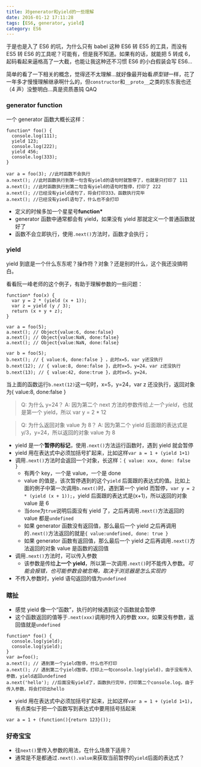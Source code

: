 ```yaml
---
title: 对generator和yield的一些理解
date: 2016-01-12 17:11:28
tags: [ES6, generator, yield]
category: ES6
---
```


于是也是入了 ES6 的坑，为什么只有 babel 这种 ES6 转 ES5 的工具，而没有 ES5 转 ES6 的工具呢？可能有，但是我不知道。如果有的话，就能把 5 转成 6，起码看起来逼格高了一大截，也能让我这种还不习惯 ES6 的小白假装会写 ES6…

简单的看了一下相关的概念，觉得还不太理解…就好像最开始看*原型链*一样，花了一年多才慢慢理解继承啊什么的，但`constructor`和`__proto__`之类的东东我也还（4 声）没整明白…真是资质愚钝 QAQ

### generator function

一个 generator 函数大概长这样：

```
function* foo() {
  console.log(111);
  yield 123;
  console.log(222);
  yield 456;
  console.log(333);
}

var a = foo(3); //此时函数不会执行
a.next(); //此时函数执行到第一句含有yield的语句时就暂停了，也就是只打印了 111
a.next(); //此时函数执行到第二句含有yield的语句时暂停，打印了 222
a.next(); //已经没有yield语句了，将会打印333，函数执行完毕
a.next(); //已经没有yiedl语句了，什么也不会打印
```

- 定义的时候多加一个星星号**function\***
- generator 函数中通常都会有 yield，如果没有 yield 那就定义一个普通函数就好了
- 函数不会立即执行，使用`.next()`方法时，函数才会执行；

### yield

yield 到底是一个什么东东呢？操作符？对象？还是别的什么，这个我还没搞明白。

看看阮一峰老师的这个例子，有助于理解参数的一些问题：

```
function* foo(x) {
  var y = 2 * (yield (x + 1));
  var z = yield (y / 3);
  return (x + y + z);
}

var a = foo(5);
a.next(); // Object{value:6, done:false}
a.next(); // Object{value:NaN, done:false}
a.next(); // Object{value:NaN, done:false}

var b = foo(5);
b.next(); // { value:6, done:false } ，此时x=5，var y还没执行
b.next(12); // { value:8, done:false }，此时x=5，y=24，var z还没执行
b.next(13); // { value:42, done:true }，此时x=5，y=24，
```

当上面的函数运行`b.next(12)`这一句时，x=5，y=24，var z 还没执行，返回对象为{ value:8, done:false }

> Q: 为什么 y=24？
> A: 因为第二个 next 方法的参数传给*上一个 yield*，也就是第一个 yield，所以 var y = 2 \* 12

> Q: 为什么返回对象 value 为 8？
> A: 因为第二个 yield 后面跟的表达式是 y/3，y=24，所以返回的对象 value 为 8

- yield 是一个**暂停的标记**，使用`.next()`方法运行函数时，遇到 yield 就会暂停
- yield 用在表达式中必须加括号扩起来，比如这样`var a = 1 + (yield 1+1)`
- 调用`.next()`方法时会返回一个对象，长这样：`{ value: xxx, done: false }`
  - 有两个 key，一个是 value，一个是 done
  - value 的值是，该次暂停遇到的这个`yield` 后面跟的表达式的值。比如上面的例子中第一次调用`b.next()`时，遇到第一个 yield 而暂停，`var y = 2 * (yield (x + 1));`，yield 后面跟的表达式是(x+1)，所以返回的对象 value 是 6
  - 当`done`为`true`说明后面没有 yield 了，之后再调用`.next()`方法返回的 value 都是`undefined`
  - 如果 generator 函数没有返回值，那么最后一个 yield 之后再调用的`.next()`方法返回的就是`{ value:undefined, done: true }`
  - 如果 generator 函数有返回值，那么最后一个 yield 之后再调用`.next()`方法返回的对象 value 是函数的返回值
- 调用`.next()`方法时，可以传入参数
  - 该参数是传给**上一个 yield**，所以第一次调用`.next()`时不能传入参数。_可能会报错，也可能参数会被忽略，取决于浏览器是怎么实现的_
- 不传入参数时，yield 语句返回的值为`undefined`

### 瞎扯

- 感觉 yield 像一个“函数”，执行的时候遇到这个函数就会暂停
- 这个函数返回的值等于`.next(xxx)`调用时传入的参数 xxx，如果没有参数，返回值就是`undefined`

```
function* foo() {
  console.log(yield);
  console.log(yield);
}
var a=foo();
a.next(); // 遇到第一个yield暂停，什么也不打印
a.next(); // 遇到第二个yield暂停，打印上一句console.log(yield)，由于没有传入参数，yield返回undefined
a.next('hello'); //后面没有yield了，函数执行完毕，打印第二个console.log，由于传入参数，将会打印出hello
```

- yield 用在表达式中必须加括号扩起来，比如这样`var a = 1 + (yield 1+1)`，有点类似于把一个函数写到表达式中要用括号括起来

```
var a = 1 + (function(){return 123}());
```

### 好奇宝宝

- 往`next()`里传入参数的用法，在什么场景下适用？
- 通常是不是都通过`.next().value`来获取当前暂停的`yield`后面的表达式？
